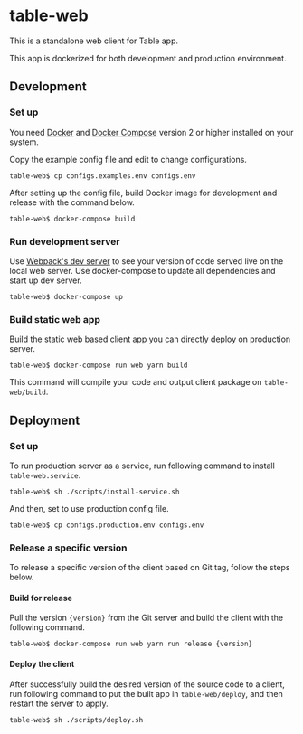 
# table-web

This is a standalone web client for Table app.

This app is dockerized for both development and production environment.

## Development

### Set up

You need [Docker](https://www.docker.com/) and [Docker Compose](https://docs.docker.com/compose/install/) version 2 or higher installed on your system.

Copy the example config file and edit to change configurations.

```
table-web$ cp configs.examples.env configs.env
```

After setting up the config file, build Docker image for development and release with the command below.

```
table-web$ docker-compose build
```

### Run development server

Use [Webpack's dev server](https://webpack.js.org/configuration/dev-server/) to see your version of code served live on the local web server. Use docker-compose to update all dependencies and start up dev server.

```
table-web$ docker-compose up
```

### Build static web app

Build the static web based client app you can directly deploy on production server.

```
table-web$ docker-compose run web yarn build
```

This command will compile your code and output client package on `table-web/build`.

## Deployment

### Set up

To run production server as a service, run following command to install `table-web.service`.

```
table-web$ sh ./scripts/install-service.sh
```

And then, set to use production config file.

```
table-web$ cp configs.production.env configs.env
```

### Release a specific version

To release a specific version of the client based on Git tag, follow the steps below.

#### Build for release

Pull the version `{version}` from the Git server and build the client with the following command.

```
table-web$ docker-compose run web yarn run release {version}
```

#### Deploy the client

After successfully build the desired version of the source code to a client,
run following command to put the built app in `table-web/deploy`, and then restart the server to apply.

```
table-web$ sh ./scripts/deploy.sh
```
